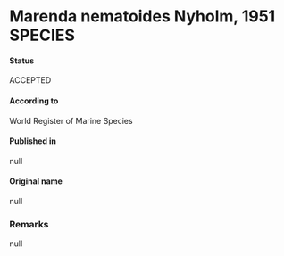 Marenda nematoides Nyholm, 1951 SPECIES
=======

#### Status
ACCEPTED

#### According to
World Register of Marine Species

#### Published in
null

#### Original name
null

### Remarks
null